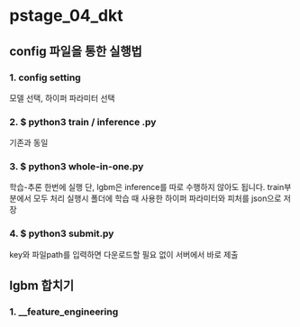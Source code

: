 # pstage_04_dkt
## config 파일을 통한 실행법
### 1. config setting
모델 선택, 하이퍼 파라미터 선택

### 2. $ python3 train / inference .py
기존과 동일

### 3. $ python3 whole-in-one.py
학습-추론 한번에 실행
단, lgbm은 inference를 따로 수행하지 않아도 됩니다. train부분에서 모두 처리
실행시 폴더에 학습 때 사용한 하이퍼 파라미터와 피처를 json으로 저장

### 4. $ python3 submit.py
key와 파일path를 입력하면 다운로드할 필요 없이 서버에서 바로 제출

## lgbm 합치기
### 1. __feature_engineering
